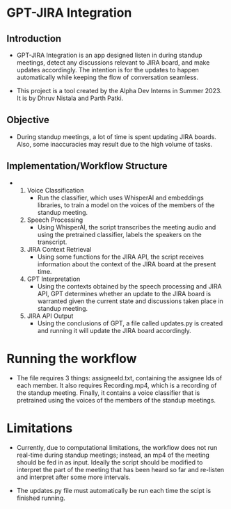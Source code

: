 # GPT-JIRA Integration

## Introduction
-  GPT-JIRA Integration is an app designed listen in during standup meetings, detect any discussions relevant to JIRA board, and make updates accordingly. The intention is for the updates to happen automatically while keeping the flow of conversation seamless.

- This project is a tool created by the Alpha Dev Interns in Summer 2023. It is by Dhruv Nistala and Parth Patki.

## Objective 
- During standup meetings, a lot of time is spent updating JIRA boards. Also, some inaccuracies may result due to the high volume of tasks.

## Implementation/Workflow Structure
- 
    1. Voice Classification
        - Run the classifier, which uses WhisperAI and embeddings libraries, to train a model on the voices of the members of the standup meeting.
    2. Speech Processing
        - Using WhisperAI, the script transcribes the meeting audio and using the pretrained classifier, labels the speakers on the transcript.
    3. JIRA Context Retrieval
        - Using some functions for the JIRA API, the script receives information about the context of the JIRA board at the present time.
    4. GPT Interpretation
        - Using the contexts obtained by the speech processing and JIRA API, GPT determines whether an update to the JIRA board is warranted given the current state and discussions taken place in standup meeting.
    5. JIRA API Output
        - Using the conclusions of GPT, a file called updates.py is created and running it will update the JIRA board accordingly.

# Running the workflow

- The file requires 3 things: assigneeId.txt, containing the assignee Ids of each member. It also requires Recording.mp4, which is a recording of the standup meeting. Finally, it contains a voice classifier that is pretrained using the voices of the members of the standup meetings.

# Limitations

- Currently, due to computational limitations, the workflow does not run real-time during standup meetings; instead, an mp4 of the meeting should be fed in as input. Ideally the script should be modified to interpret the part of the meeting that has been heard so far and re-listen and interpret after some more intervals.

- The updates.py file must automatically be run each time the scipt is finished running.
